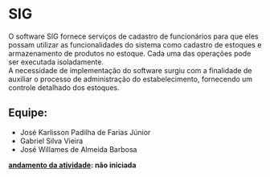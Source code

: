 <h1>SIG</h1>

<p>O software SIG fornece serviços de cadastro de funcionários para que eles possam utilizar as funcionalidades do sistema como cadastro de estoques e armazenamento de produtos no estoque. Cada uma das operações
pode ser executada isoladamente.<br>
A necessidade de implementação do software surgiu com a finalidade de auxiliar o processo de administração do estabelecimento, fornecendo um controle detalhado dos estoques.<p>
  
<h2>Equipe: </h2>
<ul>
  <li>José Karlisson Padilha de Farias Júnior</li>
  <li>Gabriel Silva Vieira</li>
  <li>José Willames de Almeida Barbosa</li>
</ul>

<p><b><u>andamento da atividade</u>: não iniciada</b>
